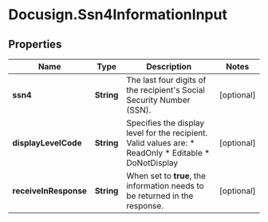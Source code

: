 # Docusign.Ssn4InformationInput

## Properties
Name | Type | Description | Notes
------------ | ------------- | ------------- | -------------
**ssn4** | **String** | The last four digits of the recipient&#39;s Social Security Number (SSN). | [optional] 
**displayLevelCode** | **String** | Specifies the display level for the recipient.  Valid values are:   * ReadOnly * Editable * DoNotDisplay | [optional] 
**receiveInResponse** | **String** | When set to **true**, the information needs to be returned in the response. | [optional] 


